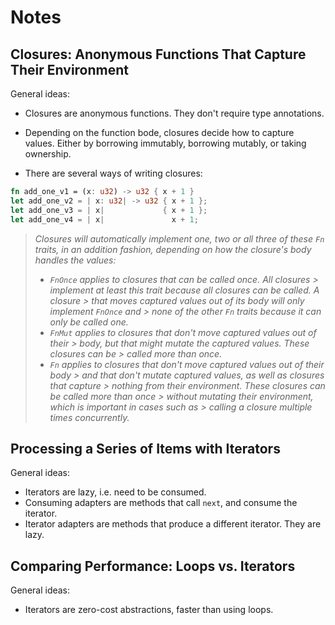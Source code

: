 # Notes

## Closures: Anonymous Functions That Capture Their Environment

General ideas:

- Closures are anonymous functions. They don't require type annotations.
- Depending on the function bode, closures decide how to capture values. Either
  by borrowing immutably, borrowing mutably, or taking ownership.

- There are several ways of writing closures:

```rust
fn add_one_v1 = (x: u32) -> u32 { x + 1 }
let add_one_v2 = | x: u32| -> u32 { x + 1 };
let add_one_v3 = | x|             { x + 1 };
let add_one_v4 = | x|               x + 1;
```

> _Closures will automatically implement one, two or all three of these `Fn`
> traits, in an addition fashion, depending on how the closure's body handles
> the values:_
> - _`FnOnce` applies to closures that can be called once. All closures
    > implement at least this trait because all closures can be called. A closure
    > that moves captured values out of its body will only implement `FnOnce` and
    > none of the other `Fn` traits because it can only be called one._
> - _`FnMut` applies to closures that don't move captured values out of their
    > body, but that might mutate the captured values. These closures can be
    > called more than once._
> - _`Fn` applies to closures that don't move captured values out of their body
    > and that don't mutate captured values, as well as closures that capture
    > nothing from their environment. These closures can be called more than once
    > without mutating their environment, which is important in cases such as
    > calling a closure multiple times concurrently._

## Processing a Series of Items with Iterators

General ideas:

- Iterators are lazy, i.e. need to be consumed.
- Consuming adapters are methods that call `next`, and consume the iterator.
- Iterator adapters are methods that produce a different iterator. They are
  lazy.

## Comparing Performance: Loops vs. Iterators

General ideas:

- Iterators are zero-cost abstractions, faster than using loops.